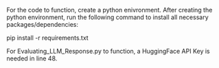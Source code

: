 For the code to function, create a python enivronment.
After creating the python environment, run the following command to install all necessary packages/dependencies:

pip install -r requirements.txt

For Evaluating_LLM_Response.py to function, a HuggingFace API Key is needed in line 48.
